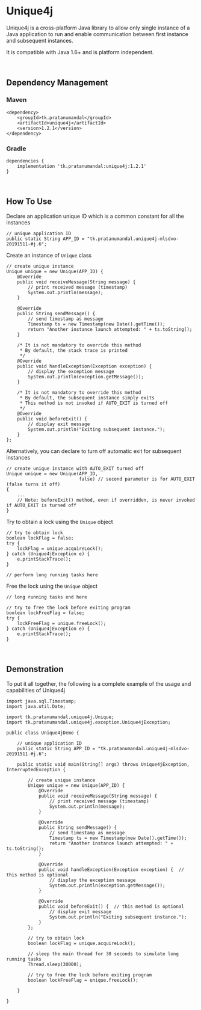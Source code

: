 # Unique4j

Unique4j is a cross-platform Java library to allow only single instance of a Java application to run and enable communication between first instance and subsequent instances.

It is compatible with Java 1.6+ and is platform independent.

<br>

## Dependency Management

### Maven

    <dependency>
        <groupId>tk.pratanumandal</groupId>
        <artifactId>unique4j</artifactId>
        <version>1.2.1</version>
    </dependency>

### Gradle

    dependencies {
        implementation 'tk.pratanumandal:unique4j:1.2.1'
    }

<br>

## How To Use

Declare an application unique ID which is a common constant for all the instances

    // unique application ID
    public static String APP_ID = "tk.pratanumandal.unique4j-mlsdvo-20191511-#j.6";

Create an instance of <code>Unique</code> class

    // create unique instance
    Unique unique = new Unique(APP_ID) {
        @Override
        public void receiveMessage(String message) {
            // print received message (timestamp)
            System.out.println(message);
        }

        @Override
        public String sendMessage() {
            // send timestamp as message
            Timestamp ts = new Timestamp(new Date().getTime());
            return "Another instance launch attempted: " + ts.toString();
        }
        
        /* It is not mandatory to override this method
         * By default, the stack trace is printed
         */
        @Override
        public void handleException(Exception exception) {
            // display the exception message
            System.out.println(exception.getMessage());
        }

        /* It is not mandatory to override this method
         * By default, the subsequent instance simply exits
         * This method is not invoked if AUTO_EXIT is turned off
         */
        @Override
        public void beforeExit() {
            // display exit message
            System.out.println("Exiting subsequent instance.");
        }
    };
   
Alternatively, you can declare to turn off automatic exit for subsequent instances

    // create unique instance with AUTO_EXIT turned off
    Unique unique = new Unique(APP_ID,
                               false) // second parameter is for AUTO_EXIT (false turns it off)
    { 
        ...
        // Note: beforeExit() method, even if overridden, is never invoked if AUTO_EXIT is turned off
    }
   
Try to obtain a lock using the <code>Unique</code> object
    
    // try to obtain lock
    boolean lockFlag = false;
    try {
        lockFlag = unique.acquireLock();
    } catch (Unique4jException e) {
        e.printStackTrace();
    }
    
    // perform long running tasks here
    
Free the lock using the <code>Unique</code> object
    
    // long running tasks end here
    
    // try to free the lock before exiting program
    boolean lockFreeFlag = false;
    try {
        lockFreeFlag = unique.freeLock();
    } catch (Unique4jException e) {
        e.printStackTrace();
    }

<br>

## Demonstration

To put it all together, the following is a complete example of the usage and capabilities of Unique4j

    import java.sql.Timestamp;
    import java.util.Date;
    
    import tk.pratanumandal.unique4j.Unique;
    import tk.pratanumandal.unique4j.exception.Unique4jException;
    
    public class Unique4jDemo {
    
        // unique application ID
        public static String APP_ID = "tk.pratanumandal.unique4j-mlsdvo-20191511-#j.6";

        public static void main(String[] args) throws Unique4jException, InterruptedException {

            // create unique instance
            Unique unique = new Unique(APP_ID) {
                @Override
                public void receiveMessage(String message) {
                    // print received message (timestamp)
                    System.out.println(message);
                }

                @Override
                public String sendMessage() {
                    // send timestamp as message
                    Timestamp ts = new Timestamp(new Date().getTime());
                    return "Another instance launch attempted: " + ts.toString();
                }

                @Override
                public void handleException(Exception exception) {  // this method is optional
                    // display the exception message
                    System.out.println(exception.getMessage());
                }

                @Override
                public void beforeExit() {  // this method is optional
                    // display exit message
                    System.out.println("Exiting subsequent instance.");
                }
            };

            // try to obtain lock
            boolean lockFlag = unique.acquireLock();

            // sleep the main thread for 30 seconds to simulate long running tasks
            Thread.sleep(30000);

            // try to free the lock before exiting program
            boolean lockFreeFlag = unique.freeLock();

        }
	
    }
